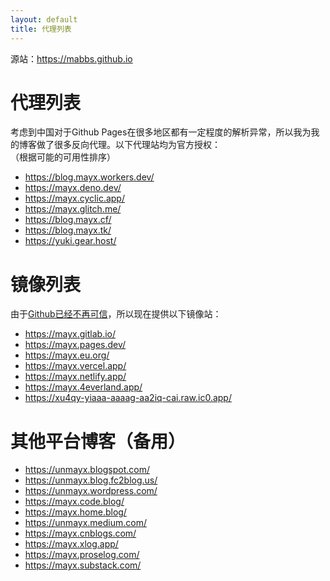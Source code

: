 ```yaml
---
layout: default
title: 代理列表
---
```


  源站：<https://mabbs.github.io>

# 代理列表
考虑到中国对于Github Pages在很多地区都有一定程度的解析异常，所以我为我的博客做了很多反向代理。以下代理站均为官方授权：   
（根据可能的可用性排序）   
- <https://blog.mayx.workers.dev/>   
- <https://mayx.deno.dev/>   
- <https://mayx.cyclic.app/>   
- <https://mayx.glitch.me/>   
- <https://blog.mayx.cf/>   
- <https://blog.mayx.tk/>   
- <https://yuki.gear.host/>   

# 镜像列表
由于[Github已经不再可信](/2022/01/04/banned.html)，所以现在提供以下镜像站：   
- <https://mayx.gitlab.io/>   
- <https://mayx.pages.dev/>   
- <https://mayx.eu.org/>   
- <https://mayx.vercel.app/>   
- <https://mayx.netlify.app/>   
- <https://mayx.4everland.app/>   
- <https://xu4qy-yiaaa-aaaag-aa2iq-cai.raw.ic0.app/>   

# 其他平台博客（备用）
- <https://unmayx.blogspot.com/>   
- <https://unmayx.blog.fc2blog.us/>   
- <https://unmayx.wordpress.com/>   
- <https://mayx.code.blog/>   
- <https://mayx.home.blog/>   
- <https://unmayx.medium.com/>   
- <https://mayx.cnblogs.com/>   
- <https://mayx.xlog.app/>   
- <https://mayx.proselog.com/>   
- <https://mayx.substack.com/>   
